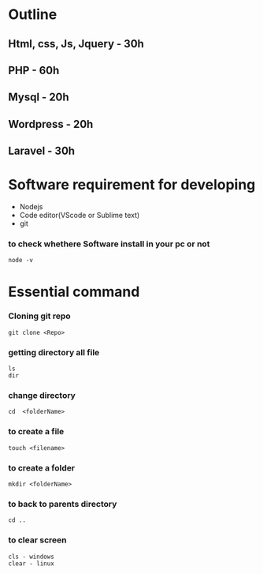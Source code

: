 # Outline

## Html, css, Js, Jquery - 30h
## PHP - 60h
## Mysql - 20h
## Wordpress - 20h
## Laravel - 30h


# Software requirement for developing 

* Nodejs
* Code editor(VScode or Sublime text)
* git 


### to check whethere Software install in your pc or not 
~~~
node -v
~~~

# Essential command

### Cloning git repo
~~~
git clone <Repo> 
~~~

### getting directory all file
~~~
ls 
dir
~~~

### change directory
~~~
cd  <folderName>
~~~
### to create a file
~~~
touch <filename>
~~~

### to create a folder
~~~
mkdir <folderName>
~~~

### to back to parents directory
~~~
cd ..
~~~

### to clear screen
~~~
cls - windows
clear - linux
~~~
